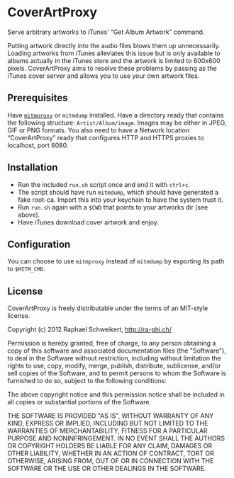 # CoverArtProxy

Serve arbitrary artworks to iTunes’ “Get Album Artwork” command.

Putting artwork directly into the audio files blows them up unnecessarily. Loading artworks from iTunes alleviates this issue but is only available to albums actually in the iTunes store and the artwork is limited to 600x600 pixels. CoverArtProxy aims to resolve these problems by passing as the iTunes cover server and allows you to use your own artwork files.

## Prerequisites

Have [`mitmproxy`](http://mitmproxy.org/) or `mitmdump` installed. Have a directory ready that contains the following structure: `Artist/Album/image`. Images may be either in JPEG, GIF or PNG formats. You also need to have a Network location “CoverArtProxy” ready that configures HTTP and HTTPS proxies to localhost, port 8080.

## Installation

* Run the included `run.sh` script once and end it with `ctrl+c`.
* The script should have run `mitmdump`, which should have generated a fake root-ca. Import this into your keychain to have the system trust it.
* Run `run.sh` again with a `$CWD` that points to your artworks dir (see above).
* Have iTunes download cover artwork and enjoy.

## Configuration

You can choose to use `mitmproxy` instead of `mitmdump` by exporting its path to `$MITM_CMD`.

## License

CoverArtProxy is freely distributable under the terms of an MIT-style license.

Copyright (c) 2012 Raphael Schweikert, http://ra-phi.ch/

Permission is hereby granted, free of charge, to any person obtaining a copy of this software and associated documentation files (the "Software"), to deal in the Software without restriction, including without limitation the rights to use, copy, modify, merge, publish, distribute, sublicense, and/or sell copies of the Software, and to permit persons to whom the Software is furnished to do so, subject to the following conditions:

The above copyright notice and this permission notice shall be included in all copies or substantial portions of the Software.

THE SOFTWARE IS PROVIDED "AS IS", WITHOUT WARRANTY OF ANY KIND, EXPRESS OR IMPLIED, INCLUDING BUT NOT LIMITED TO THE WARRANTIES OF MERCHANTABILITY, FITNESS FOR A PARTICULAR PURPOSE AND NONINFRINGEMENT. IN NO EVENT SHALL THE AUTHORS OR COPYRIGHT HOLDERS BE LIABLE FOR ANY CLAIM, DAMAGES OR OTHER LIABILITY, WHETHER IN AN ACTION OF CONTRACT, TORT OR OTHERWISE, ARISING FROM, OUT OF OR IN CONNECTION WITH THE SOFTWARE OR THE USE OR OTHER DEALINGS IN THE SOFTWARE.
